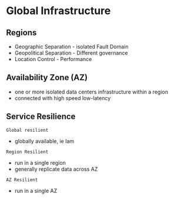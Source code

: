 # Global Infrastructure

## Regions

- Geographic Separation - isolated Fault Domain
- Geopolitical Separation - Different governance
- Location Control - Performance

## Availability Zone (AZ)

- one or more isolated data centers infrastructure within a region
- connected with high speed low-latency

## Service Resilience

`Global resilient`
- globally available, ie Iam

`Region Resilient`
- run in a single region
- generally replicate data across AZ

`AZ Resilient`
- run in a single AZ
